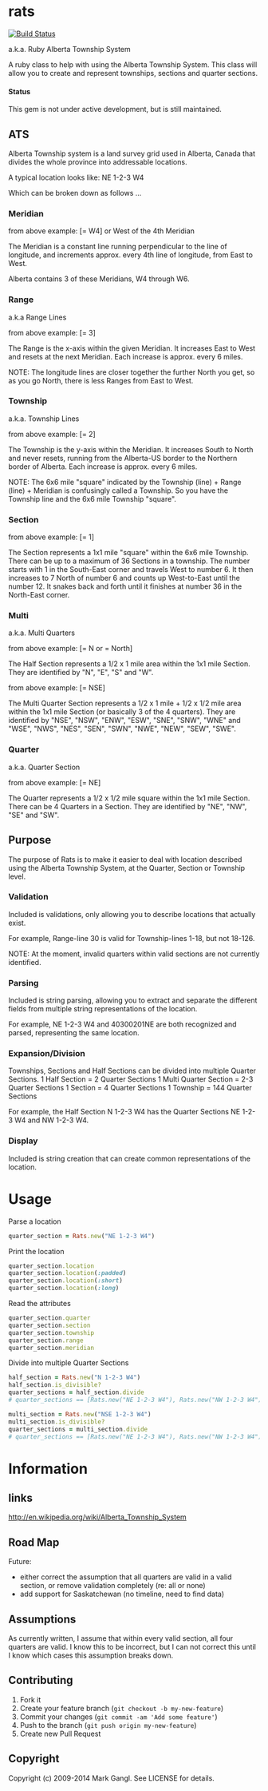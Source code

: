 # rats
[![Build Status](https://travis-ci.org/attack/rats.png)](https://travis-ci.org/attack/rats)

a.k.a. Ruby Alberta Township System

A ruby class to help with using the Alberta Township System.  This class will allow
you to create and represent townships, sections and quarter sections.

#### Status

This gem is not under active development, but is still maintained.

## ATS

Alberta Township system is a land survey grid used in Alberta, Canada that
divides the whole province into addressable locations.

A typical location looks like: NE 1-2-3 W4

Which can be broken down as follows ...

### Meridian

from above example: [= W4] or West of the 4th Meridian

The Meridian is a constant line running perpendicular to the line of longitude,
and increments approx. every 4th line of longitude, from East to West.

Alberta contains 3 of these Meridians, W4 through W6.

### Range
a.k.a Range Lines

from above example: [= 3]

The Range is the x-axis within the given Meridian.  It increases East to West and
resets at the next Meridian.  Each increase is approx. every 6 miles.

NOTE: The longitude lines are closer together the further North you get, so as
you go North, there is less Ranges from East to West.

### Township
a.k.a. Township Lines

from above example: [= 2]

The Township is the y-axis within the Meridian.  It increases South to North and
never resets, running from the Alberta-US border to the Northern border of Alberta.
Each increase is approx. every 6 miles.

NOTE: The 6x6 mile "square" indicated by the Township (line) + Range (line) +
Meridian is confusingly called a Township.  So you have the Township line and
the 6x6 mile Township "square".

### Section

from above example: [= 1]

The Section represents a 1x1 mile "square" within the 6x6 mile Township.
There can be up to a maximum of 36 Sections in a township.  The number starts with
1 in the South-East corner and travels West to number 6.  It then increases to 7
North of number 6 and counts up West-to-East until the number 12.  It snakes back
and forth until it finishes at number 36 in the North-East corner.

### Multi
a.k.a. Multi Quarters

from above example: [= N or = North]

The Half Section represents a 1/2 x 1 mile area within the 1x1 mile Section.
They are identified by "N", "E", "S" and "W".

from above example: [= NSE]

The Multi Quarter Section represents a 1/2 x 1 mile + 1/2 x 1/2 mile area within the
1x1 mile Section (or basically 3 of the 4 quarters).
They are identified by "NSE", "NSW", "ENW", "ESW", "SNE", "SNW", "WNE" and "WSE",
"NWS", "NES", "SEN", "SWN", "NWE", "NEW", "SEW", "SWE".

### Quarter
a.k.a. Quarter Section

from above example: [= NE]

The Quarter represents a 1/2 x 1/2 mile square within the 1x1 mile Section.
There can be 4 Quarters in a Section.  They are identified by "NE", "NW", "SE"
and "SW".

## Purpose

The purpose of Rats is to make it easier to deal with location described using
the Alberta Township System, at the Quarter, Section or Township level.

### Validation

Included is validations, only allowing you to describe locations that actually
exist.

For example, Range-line 30 is valid for Township-lines 1-18, but not 18-126.

NOTE: At the moment, invalid quarters within valid sections are not currently
identified.

### Parsing

Included is string parsing, allowing you to extract and separate the different
fields from multiple string representations of the location.

For example, NE 1-2-3 W4 and 40300201NE are both recognized and parsed, representing
the same location.

### Expansion/Division

Townships, Sections and Half Sections can be divided into multiple Quarter Sections.
1 Half Section = 2 Quarter Sections
1 Multi Quarter Section = 2-3 Quarter Sections
1 Section = 4 Quarter Sections
1 Township = 144 Quarter Sections

For example, the Half Section N 1-2-3 W4 has the Quarter Sections NE 1-2-3 W4 and
NW 1-2-3 W4.

### Display

Included is string creation that can create common representations of the
location.

# Usage

Parse a location

```ruby
quarter_section = Rats.new("NE 1-2-3 W4")
```

Print the location

```ruby
quarter_section.location
quarter_section.location(:padded)
quarter_section.location(:short)
quarter_section.location(:long)
```

Read the attributes

```ruby
quarter_section.quarter
quarter_section.section
quarter_section.township
quarter_section.range
quarter_section.meridian
```

Divide into multiple Quarter Sections

```ruby
half_section = Rats.new("N 1-2-3 W4")
half_section.is_divisible?
quarter_sections = half_section.divide
# quarter_sections == [Rats.new("NE 1-2-3 W4"), Rats.new("NW 1-2-3 W4")]

multi_section = Rats.new("NSE 1-2-3 W4")
multi_section.is_divisible?
quarter_sections = multi_section.divide
# quarter_sections == [Rats.new("NE 1-2-3 W4"), Rats.new("NW 1-2-3 W4"), Rats.new("SE 1-2-3 W4")]
```

# Information

## links

http://en.wikipedia.org/wiki/Alberta_Township_System

## Road Map

Future:
* either correct the assumption that all quarters are valid in a valid
  section, or remove validation completely (re: all or none)
* add support for Saskatchewan (no timeline, need to find data)

## Assumptions

As currently written, I assume that within every valid section, all four quarters
are valid. I know this to be incorrect, but I can not correct this until I know which
cases this assumption breaks down.

## Contributing

1. Fork it
2. Create your feature branch (`git checkout -b my-new-feature`)
3. Commit your changes (`git commit -am 'Add some feature'`)
4. Push to the branch (`git push origin my-new-feature`)
5. Create new Pull Request

## Copyright

Copyright (c) 2009-2014 Mark Gangl. See LICENSE for details.
